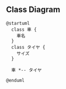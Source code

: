 ## Class Diagram

```uml
@startuml
  class 車 {
    車名
  }
  class タイヤ {
    サイズ
  }

  車 *-- タイヤ

@enduml
```
